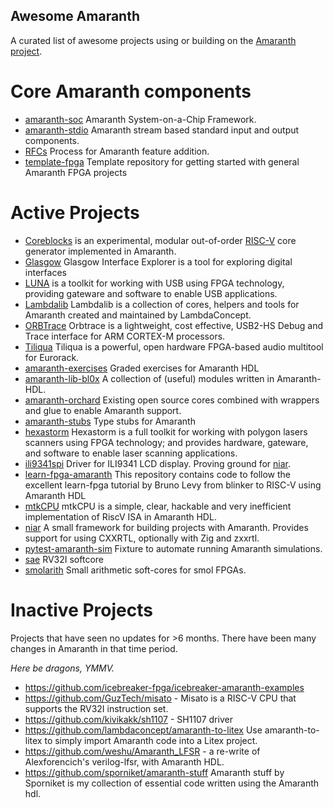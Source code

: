 Awesome Amaranth
----------------

A curated list of awesome projects using or building on the [Amaranth project](https://github.com/amaranth-lang/amaranth).

Core Amaranth components
========================
 - [amaranth-soc](https://github.com/amaranth-lang/amaranth-soc) Amaranth System-on-a-Chip Framework.
 - [amaranth-stdio](https://github.com/amaranth-lang/amaranth-stdio) Amaranth stream based standard input and output components.
 - [RFCs](https://amaranth-lang.org/rfcs/) Process for Amaranth feature addition.
 - [template-fpga](https://github.com/amaranth-lang/template-fpga) Template repository for getting started with general Amaranth FPGA projects

Active Projects 
===============

 - [Coreblocks](https://kuznia-rdzeni.github.io/coreblocks) is an experimental, modular out-of-order [RISC-V](https://riscv.org/specifications/) core generator implemented in Amaranth.
 - [Glasgow](https://glasgow-embedded.org/) Glasgow Interface Explorer is a tool for exploring digital interfaces
 - [LUNA](https://github.com/greatscottgadgets/luna) is a toolkit for working with USB using FPGA technology, providing gateware and software to enable USB applications.
 - [Lambdalib](https://github.com/lambdaconcept/lambdalib) Lambdalib is a collection of cores, helpers and tools for Amaranth created and maintained by LambdaConcept.
 - [ORBTrace](https://github.com/orbcode/orbtrace) Orbtrace is a lightweight, cost effective, USB2-HS Debug and Trace interface for ARM CORTEX-M processors.
 - [Tiliqua](https://github.com/apfelaudio/tiliqua) Tiliqua is a powerful, open hardware FPGA-based audio multitool for Eurorack.
 - [amaranth-exercises](https://github.com/RobertBaruch/amaranth-exercises) Graded exercises for Amaranth HDL
 - [amaranth-lib-bl0x](https://github.com/bl0x/amaranth-lib-bl0x) A collection of (useful) modules written in Amaranth-HDL.
 - [amaranth-orchard](https://github.com/ChipFlow/amaranth-orchard) Existing open source cores combined with wrappers and glue to enable Amaranth support.
 - [amaranth-stubs](https://github.com/kuznia-rdzeni/amaranth-stubs) Type stubs for Amaranth
 - [hexastorm](https://github.com/hstarmans/hexastorm) Hexastorm is a full toolkit for working with polygon lasers scanners using FPGA technology; and provides hardware, gateware, and software to enable laser scanning applications.
 - [ili9341spi](https://github.com/kivikakk/ili9341spi) Driver for ILI9341 LCD display. Proving ground for [niar](https://github.com/kivikakk/niar).
 - [learn-fpga-amaranth](https://github.com/bl0x/learn-fpga-amaranth) This repository contains code to follow the excellent learn-fpga tutorial by Bruno Levy from blinker to RISC-V using Amaranth HDL
 - [mtkCPU](https://github.com/bieganski/mtkcpu) mtkCPU is a simple, clear, hackable and very inefficient implementation of RiscV ISA in Amaranth HDL.
 - [niar](https://github.com/kivikakk/niar) A small framework for building projects with Amaranth. Provides support for using CXXRTL, optionally with Zig and zxxrtl.
 - [pytest-amaranth-sim](https://github.com/cr1901/pytest-amaranth-sim) Fixture to automate running Amaranth simulations.
 - [sae](https://github.com/kivikakk/sae) RV32I softcore
 - [smolarith](https://github.com/cr1901/smolarith) Small arithmetic soft-cores for smol FPGAs.

Inactive Projects
=================
Projects that have seen no updates for >6 months. There have been many changes in Amaranth in that time period.

*Here be dragons, YMMV.*

 - https://github.com/icebreaker-fpga/icebreaker-amaranth-examples
 - https://github.com/GuzTech/misato - Misato is a RISC-V CPU that supports the RV32I instruction set. 
 - https://github.com/kivikakk/sh1107 - SH1107 driver
 - https://github.com/lambdaconcept/amaranth-to-litex Use amaranth-to-litex to simply import Amaranth code into a Litex project.
 - https://github.com/weshu/Amaranth_LFSR - a re-write of Alexforencich's verilog-lfsr, with Amaranth HDL.
 - https://github.com/sporniket/amaranth-stuff Amaranth stuff by Sporniket is my collection of essential code written using the Amaranth hdl.
